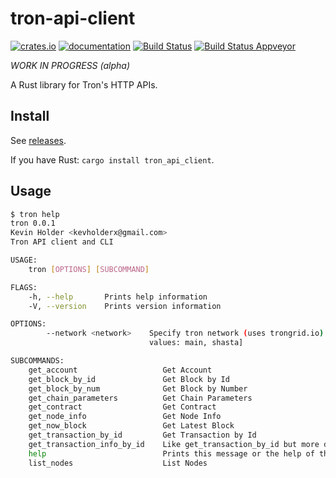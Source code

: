 # tron-api-client

[![crates.io](https://meritbadge.herokuapp.com/tron_api_client)](https://crates.io/crates/tron-api-client)
[![documentation](https://docs.rs/tron-api-client/badge.svg)](https://docs.rs/tron-api-client)
[![Build Status](https://travis-ci.org/kevholder/tron-api-client.svg?branch=master)](https://travis-ci.org/kevholder/tron-api-client)
[![Build Status Appveyor](https://ci.appveyor.com/api/projects/status/github/kevholder/tron-api-client)](https://ci.appveyor.com/project/kevholder/tron-api-client)

_WORK IN PROGRESS (alpha)_

A Rust library for Tron's HTTP APIs.

## Install

See [releases](https://github.com/kevholder/tron-api-client/releases).

If you have Rust: `cargo install tron_api_client`.

## Usage

```bash
$ tron help
tron 0.0.1
Kevin Holder <kevholderx@gmail.com>
Tron API client and CLI

USAGE:
    tron [OPTIONS] [SUBCOMMAND]

FLAGS:
    -h, --help       Prints help information
    -V, --version    Prints version information

OPTIONS:
        --network <network>    Specify tron network (uses trongrid.io) [env: TRON_NETWORK=]  [default: main]  [possible
                               values: main, shasta]

SUBCOMMANDS:
    get_account                   Get Account
    get_block_by_id               Get Block by Id
    get_block_by_num              Get Block by Number
    get_chain_parameters          Get Chain Parameters
    get_contract                  Get Contract
    get_node_info                 Get Node Info
    get_now_block                 Get Latest Block
    get_transaction_by_id         Get Transaction by Id
    get_transaction_info_by_id    Like get_transaction_by_id but more detailed
    help                          Prints this message or the help of the given subcommand(s)
    list_nodes                    List Nodes
```

